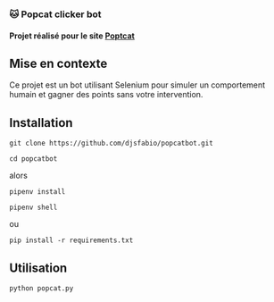 ### 🐱 Popcat clicker bot

#### Projet réalisé pour le site [Poptcat](https://popcat.click) 

## Mise en contexte

Ce projet est un bot utilisant Selenium pour simuler un comportement humain et gagner des points sans votre intervention.
## Installation
```
git clone https://github.com/djsfabio/popcatbot.git
```
```
cd popcatbot
```
alors
```
pipenv install
```
```
pipenv shell
```
ou
```
pip install -r requirements.txt
```
## Utilisation

```
python popcat.py
```
